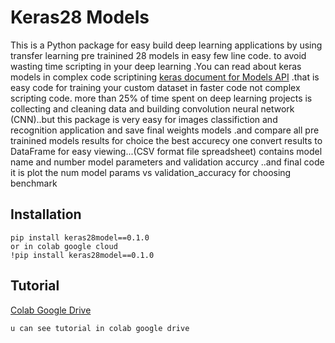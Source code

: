 # Keras28 Models 

This is a Python package for easy build deep learning applications by using transfer learning  pre trainined 28 models in easy few line code. to avoid wasting time scripting in your deep learning .You can read about keras models in complex code scriptining [keras document for Models API](https://keras.io/api/)
.that is easy code for  training your custom dataset in faster code not complex scripting code. more than 25% of time spent on deep learning  projects is collecting and cleaning data 
and building convolution neural network (CNN)..but this package is very easy for images classifiction and recognition application and save final weights models .and compare all pre trainined models results for choice  the best accurecy one
convert results to DataFrame for easy viewing...(CSV format file spreadsheet) contains model name and number model parameters and validation accurcy ..and final code it is plot the num model params vs validation_accuracy for choosing benchmark 

## Installation

```
pip install keras28model==0.1.0
or in colab google cloud
!pip install keras28model==0.1.0

```

## Tutorial
[Colab Google Drive](https://colab.research.google.com/drive/1IVzMGgpm-KQQqhQU3brVl331FyP7Ueke?usp=sharing)
```
u can see tutorial in colab google drive

```
